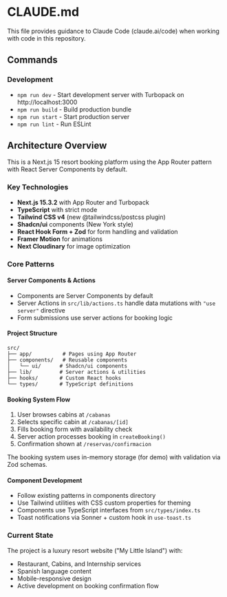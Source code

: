 # CLAUDE.md

This file provides guidance to Claude Code (claude.ai/code) when working with code in this repository.

## Commands

### Development
- `npm run dev` - Start development server with Turbopack on http://localhost:3000
- `npm run build` - Build production bundle
- `npm run start` - Start production server
- `npm run lint` - Run ESLint

## Architecture Overview

This is a Next.js 15 resort booking platform using the App Router pattern with React Server Components by default.

### Key Technologies
- **Next.js 15.3.2** with App Router and Turbopack
- **TypeScript** with strict mode
- **Tailwind CSS v4** (new @tailwindcss/postcss plugin)
- **Shadcn/ui** components (New York style)
- **React Hook Form + Zod** for form handling and validation
- **Framer Motion** for animations
- **Next Cloudinary** for image optimization

### Core Patterns

#### Server Components & Actions
- Components are Server Components by default
- Server Actions in `src/lib/actions.ts` handle data mutations with `"use server"` directive
- Form submissions use server actions for booking logic

#### Project Structure
```
src/
├── app/          # Pages using App Router
├── components/   # Reusable components
│   └── ui/      # Shadcn/ui components
├── lib/         # Server actions & utilities
├── hooks/       # Custom React hooks
└── types/       # TypeScript definitions
```

#### Booking System Flow
1. User browses cabins at `/cabanas`
2. Selects specific cabin at `/cabanas/[id]`
3. Fills booking form with availability check
4. Server action processes booking in `createBooking()`
5. Confirmation shown at `/reservas/confirmacion`

The booking system uses in-memory storage (for demo) with validation via Zod schemas.

#### Component Development
- Follow existing patterns in components directory
- Use Tailwind utilities with CSS custom properties for theming
- Components use TypeScript interfaces from `src/types/index.ts`
- Toast notifications via Sonner + custom hook in `use-toast.ts`

### Current State
The project is a luxury resort website ("My Little Island") with:
- Restaurant, Cabins, and Internship services
- Spanish language content
- Mobile-responsive design
- Active development on booking confirmation flow